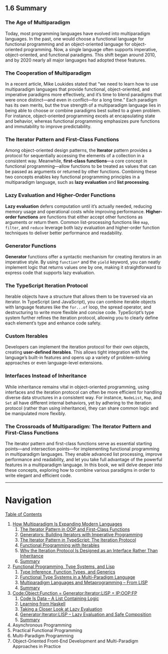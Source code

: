 ## 1.6 Summary

### The Age of Multiparadigm

Today, most programming languages have evolved into multiparadigm languages. In the past, one would choose a functional language for functional programming and an object-oriented language for object-oriented programming. Now, a single language often supports imperative, object-oriented, and functional paradigms. This shift began around 2010, and by 2020 nearly all major languages had adopted these features.

### The Cooperation of Multiparadigm

In a recent article, Mike Loukides stated that “we need to learn how to use multiparadigm languages that provide functional, object-oriented, and imperative paradigms more effectively, and it’s time to blend paradigms that were once distinct—and even in conflict—for a long time.” Each paradigm has its own merits, but the true strength of a multiparadigm language lies in being able to choose or combine paradigms best suited to a given problem. For instance, object-oriented programming excels at encapsulating state and behavior, whereas functional programming emphasizes pure functions and immutability to improve predictability.

### The Iterator Pattern and First-Class Functions

Among object-oriented design patterns, the **Iterator** pattern provides a protocol for sequentially accessing the elements of a collection in a consistent way. Meanwhile, **first-class functions**—a core concept in functional programming—allow functions to be treated as values that can be passed as arguments or returned by other functions. Combining these two concepts enables key functional programming principles in a multiparadigm language, such as **lazy evaluation** and **list processing**.

### Lazy Evaluation and Higher-Order Functions

**Lazy evaluation** defers computation until it’s actually needed, reducing memory usage and operational costs while improving performance. **Higher-order functions** are functions that either accept other functions as arguments or return them. Common list-processing functions like `map`, `filter`, and `reduce` leverage both lazy evaluation and higher-order function techniques to deliver better performance and readability.

### Generator Functions

**Generator** functions offer a syntactic mechanism for creating iterators in an imperative style. By using `function*` and the `yield` keyword, you can neatly implement logic that returns values one by one, making it straightforward to express code that supports lazy evaluation.

### The TypeScript Iteration Protocol

Iterable objects have a structure that allows them to be traversed via an iterator. In TypeScript (and JavaScript), you can combine iterable objects with language features like the `for...of` loop, the spread operator, and destructuring to write more flexible and concise code. TypeScript’s type system further refines the iteration protocol, allowing you to clearly define each element’s type and enhance code safety.

### Custom Iterables

Developers can implement the iteration protocol for their own objects, creating **user-defined iterables**. This allows tight integration with the language’s built-in features and opens up a variety of problem-solving approaches or even language-level extensions.

### Interfaces Instead of Inheritance

While inheritance remains vital in object-oriented programming, using interfaces and the iteration protocol can often be more efficient for handling diverse data structures in a consistent way. For instance, `NodeList`, `Map`, and `Set` all have different internal behaviors, yet by adhering to the iteration protocol (rather than using inheritance), they can share common logic and be manipulated more flexibly.

### The Crossroads of Multiparadigm: The Iterator Pattern and First-Class Functions

The iterator pattern and first-class functions serve as essential starting points—and intersection points—for implementing functional programming in multiparadigm languages. They enable advanced list processing, improve performance and readability, and let you take full advantage of the powerful features in a multiparadigm language. In this book, we will delve deeper into these concepts, exploring how to combine various paradigms in order to write elegant and efficient code.

---

# Navigation

[Table of Contents](README.md)

1. [How Multiparadigm Is Expanding Modern Languages](1.0.-How-Multiparadigm-Is-Expanding-Modern-Languages.md)
   1. [The Iterator Pattern in OOP and First-Class Functions](1.1-The-Iterator-Pattern-in-OOP-and-First-Class-Functions.md)
   2. [Generators: Building Iterators with Imperative Programming](1.2-Generators%3A-Building-Iterators-with-Imperative-Programming.md)
   3. [The Iterator Pattern in TypeScript: The Iteration Protocol](1.3-The-Iterator-Pattern-in-TypeScript%3A-The-Iteration-Protocol.md)
   4. [Functional Programming with Iterables](1.4-Functional-Programming-with-Iterables.md)
   5. [Why the Iteration Protocol Is Designed as an Interface Rather Than Inheritance](1.5-Why-the-Iteration-Protocol-Is-Designed-as-an-Interface-Rather-Than-Inheritance.md)
   6. [Summary](1.6-Summary.md)
2. [Functional Programming, Type Systems, and Lisp](2.0-Functional-Programming,-Type-Systems,-and-Lisp.md)
   1. [Type Inference, Function Types, and Generics](2.1-Type-Inference,-Function-Types,-and-Generics.md)
   2. [Functional Type Systems in a Multi-Paradigm Language](2.2-Functional-Type-Systems-in-a-Multi-Paradigm-Language.md)
   3. [Multiparadigm Languages and Metaprogramming – From LISP](2.3-Multiparadigm-Languages-and-Metaprogramming-–-From-LISP.md)
   4. [Summary](2.4-Summary.md)
3. [Code:Object:Function = Generator:Iterator:LISP = IP:OOP:FP](3.0-Code%3AObject%3AFunction-=-Generator%3AIterator%3ALISP-=-IP%3AOOP%3AFP.md)
   1. [Code Is Data – A List Containing Logic](3.1-Code-Is-Data-–-A-List-Containing-Logic.md)
   2. [Learning from Haskell](3.2-Learning-from-Haskell.md)
   3. [Taking a Closer Look at Lazy Evaluation](3.3-Taking-a-Closer-Look-at-Lazy-Evaluation.md)
   4. [Generator:Iterator:LISP – Lazy Evaluation and Safe Composition](3.4-Generator%3AIterator%3ALISP-–-Lazy-Evaluation-and-Safe-Composition.md)
   5. [Summary](3.5-Summary.md)
4. Asynchronous Programming
5. Practical Functional Programming
6. Multi-Paradigm Programming
7. Object-Oriented Front-End Development and Multi-Paradigm Approaches in Practice